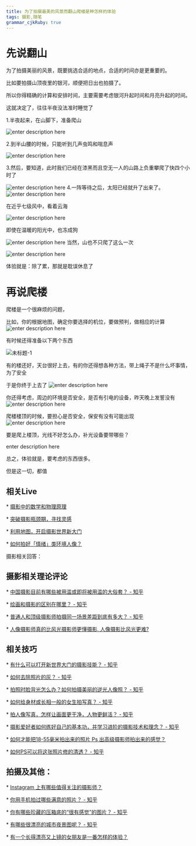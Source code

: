 ```yaml
---
title: 为了拍摄最美的风景而翻山爬楼是种怎样的体验
tags: 摄影,随笔
grammar_cjkRuby: true
---
```

# 先说翻山



为了拍摄美丽的风景，既要挑选合适的地点，合适的时间亦是更重要的。



比如要拍摄山顶夜里的银河，顺便把日出也拍摄了。

所以你得精确的计算和安排时间，主要需要考虑银河升起时间和月亮升起的时间。



这就决定了，往往半夜没法准时睡觉了

1.半夜起来，在山脚下，准备爬山

![enter description here][1]




2.到半山腰的时候，只能听到几声虫鸣和喘息声


![enter description here][2]

3.然后，要知道，此时我们已经在漆黑而且空无一人的山路上负重攀爬了快四个小时了

![enter description here][3]
4.一阵等待之后，太阳已经就升了出来了。
![enter description here][4]

在近乎七级风中，看着云海

![enter description here][5]

即使在温暖的阳光中，也冻成狗

![enter description here][6]
当然，山也不只爬了这么一次

![enter description here][7]


体验就是：除了累，那就是耽误休息了



# 再说爬楼

爬楼是一个很麻烦的问题，

比如，你的根据地图，确定你要选择的机位，要做预判，做相应的计算
![enter description here][8]





有时候还得准备以下两个东西

![未标题-1](/Users/huawei/Desktop/未标题-1.jpg)


有的楼还好，天台很好上去，有的你还得想各种方法，带上绳子不是什么坏事情，为了安全

于是你终于上去了
![enter description here][9]



你还得考虑，周边的环境是否安全，是否有引电的设备，昨天晚上发誓没有
![enter description here][10]

爬楼楼顶的时候，要担心是否安全，保安有没有可能出现
![enter description here][11]

要是爬上楼顶，光线不好怎么办，补光设备要带哪些？

enter description here





总之，体验就是，要考虑的东西很多。



但是这一切，都值


## 相关Live

\* [摄影中的数学和物理原理](https://www.zhihu.com/lives/840885244579151872)

\* [突破摄影瓶颈期，寻找灵感](https://www.zhihu.com/lives/830019074422628352)

\* [利用地图，开启摄影世界新大门](https://www.zhihu.com/lives/813018006153236480)

\* [如何拍好「情绪」类环境人像？](https://www.zhihu.com/lives/797098040476446720)



摄影相关回答：

## 摄影相关理论评论

\* [中国摄影目前有哪些被用滥或即将被用滥的大俗套？ - 知乎](https://www.zhihu.com/question/33957220/answer/57851674)

\* [绘画和摄影的区别在哪里？ - 知乎](https://www.zhihu.com/question/32178079/answer/61292745)

\* [普通人和顶级摄影师拍摄同一场景差距到底有多大？ - 知乎](https://www.zhihu.com/question/55725081/answer/146349639)

\* [人像摄影师真的比风光摄影师更懂摄影, 人像摄影比风光更难?](https://www.zhihu.com/question/42954091/answer/162619454)

## 相关技巧

\* [有什么可以打开新世界大门的摄影技能？ - 知乎](https://www.zhihu.com/question/33602523/answer/59805884)

\* [如何去除照片的灰？ - 知乎](https://www.zhihu.com/question/56982472/answer/151599074)

\* [拍照时脸背光怎么办？如何拍摄美丽的逆光人像照？ - 知乎](https://www.zhihu.com/question/19667155/answer/48339442)

\* [如何给身材或长相一般的女生拍写真？ - 知乎](https://www.zhihu.com/question/22731664/answer/45511521)

\* [拍人像写真，怎样让画面更干净，人物更鲜活？ - 知乎](https://www.zhihu.com/question/49866423/answer/122073463) 

\* [摄影爱好者如何练好自己的基本功，并学习进阶的摄影技术和理念？ - 知乎](https://www.zhihu.com/question/25920135/answer/72520345)

\* [如何才能把18-55毫米拍出来的照片 Ps 出高级摄影师拍出来的感觉？](https://www.zhihu.com/question/53040245/answer/133605228)

\* [如何PS可以将这张照片修的清透？ - 知乎](https://www.zhihu.com/question/35863917/answer/64910256)

## 拍摄及其他：

\* [Instagram 上有哪些值得关注的摄影师？](https://www.zhihu.com/question/19929131/answer/153706796)

\* [你用手机拍过哪些满意的照片？ - 知乎](https://www.zhihu.com/question/35586343/answer/64994973)

\* [你有哪些珍藏的压箱底的“很有感觉”的图片？ - 知乎](https://www.zhihu.com/question/27751840/answer/51956641)

\* [有哪些很漂亮的城市夜景图呢？ - 知乎](https://www.zhihu.com/question/39121351/answer/150664875)

\* [有一个长得漂亮又上镜的女朋友是一番怎样的体验？](https://www.zhihu.com/question/62662438/answer/204901615)


  [1]: http://olv87vq5u.bkt.clouddn.com/IMG_1684-2.jpg "IMG_1684-2"
  [2]: http://olv87vq5u.bkt.clouddn.com/IMG_1729-%E7%BC%96%E8%BE%91.jpg "IMG_1729-编辑"
  [3]: http://olv87vq5u.bkt.clouddn.com/IMG_1775-%E7%BC%96%E8%BE%91-%E7%BC%96%E8%BE%91%20copy%202.jpg "IMG_1775-编辑-编辑 copy 2"
  [4]: http://markdown.xiaoshujiang.com/img/spinner.gif "[[[1503055081841]]]"
  [5]: http://olv87vq5u.bkt.clouddn.com/IMG_1853.jpg "IMG_1853"
  [6]: http://olv87vq5u.bkt.clouddn.com/IMG_1879.jpg "IMG_1879"
  [7]: http://olv87vq5u.bkt.clouddn.com/IMG_7274.jpg "IMG_7274"
  [8]: http://olv87vq5u.bkt.clouddn.com/v2-c453793f38e8d9e5f902a78e72875733_b.png "v2-c453793f38e8d9e5f902a78e72875733_b"
  [9]: http://olv87vq5u.bkt.clouddn.com/v2-3255422334d941d053c7fcfd875a38cf_b.png "v2-3255422334d941d053c7fcfd875a38cf_b"
  [10]: http://olv87vq5u.bkt.clouddn.com/IMG_2423.jpg "IMG_2423"
  [11]: http://olv87vq5u.bkt.clouddn.com/IMG_3890.jpg "IMG_3890"
